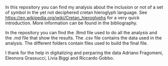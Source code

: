 In this repository you can find my analysis about the inclusion or not of a set of symbol in the yet not deciphered cretan hieroglyph language. See https://en.wikipedia.org/wiki/Cretan_hieroglyphs for a very quick introduction. More information can be found in the bibliography.

In the repository you can find the .Rmd file used to do all the analysis and the .md file that show the results. The .csv file contains the data used in the analysis. The different folders contain files used to build the final file.

I thank for the help in digitalizing and perparing the data Adriano Fragomeni, Eleonora Grassucci, Livia Biggi and Riccardo Gobbo.
